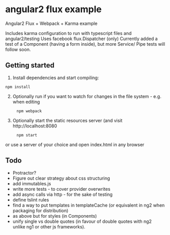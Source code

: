 # angular2 flux example
Angular2 Flux + Webpack + Karma example

Includes karma configuration to run with typescript files and angular2/testing
Uses facebook flux.Dispatcher (only)
Currently added a test of a Component (having a form inside), but more Service/ Pipe tests will follow soon.


## Getting started

1. Install dependencies and start compiling:

```
npm install
```
2. Optionally run if you want to watch for changes in the file system - e.g. when editing

```
     npm webpack
```

3. Optionally start the static resources server (and visit http://localhost:8080

```
     npm start
```

or use a server of your choice and open index.html in any browser

## Todo
* Protractor?
* Figure out clear strategy about css structuring
* add immutables.js
* write more tests - to cover provider overwrites
* add async calls via http - for the sake of testing
* define tslint rules
* find a way to put templates in templateCache (or equivalent in ng2 when packaging for distribution)
* as above but for styles (in Components)
* unify single vs double quotes (in favour of double quotes with ng2 unlike ng1 or other js frameworks).

